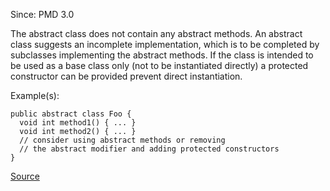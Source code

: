 Since: PMD 3.0

The abstract class does not contain any abstract methods. An abstract class suggests
an incomplete implementation, which is to be completed by subclasses implementing the
abstract methods. If the class is intended to be used as a base class only (not to be instantiated
directly) a protected constructor can be provided prevent direct instantiation.

Example(s):
```
public abstract class Foo {
  void int method1() { ... }
  void int method2() { ... }
  // consider using abstract methods or removing
  // the abstract modifier and adding protected constructors
}
```

[Source](https://pmd.github.io/pmd-5.5.4/pmd-java/rules/java/design.html#AbstractClassWithoutAbstractMethod)
